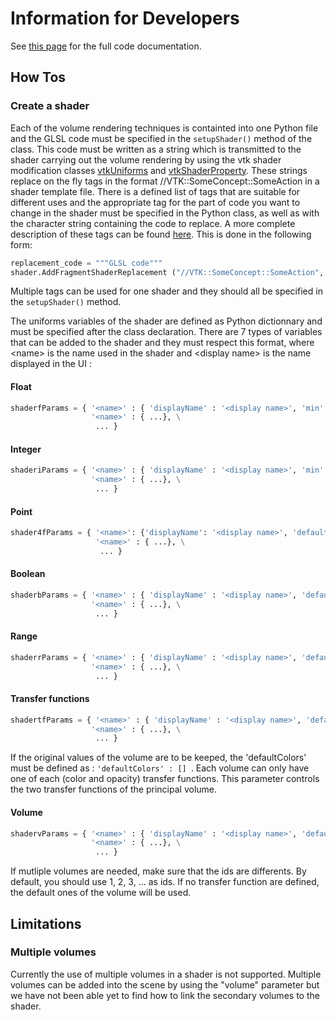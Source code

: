# Information for Developers

See [this page](https://githubcomets-vis-interactiveSlicerPRISMRenderingrendering.readthedocs.io/en/latest/code.html) for the full code documentation.

<a name="howto"></a>

## How Tos

### Create a shader 

Each of the volume rendering techniques is containted into one Python file and the GLSL code must be specified in the ```setupShader()``` method of the class.
This code must be written as a string which is transmitted to the shader carrying out the volume rendering by using the vtk shader modification classes [vtkUniforms](https://vtk.org/doc/nightly/html/classvtkUniforms.html) and [vtkShaderProperty](https://vtk.org/doc/nightly/html/classvtkShaderProperty.html). These strings replace on the fly tags in the format //VTK::SomeConcept::SomeAction in a shader template file. There is a defined list of tags that are suitable for different uses and the appropriate tag for the part of code you want to change in the shader must be specified in the Python class, as well as with the character string containing the code to replace. A more complete description of these tags can be found [here](https://kitware.github.io/vtk-js/api/Rendering_OpenGL_glsl.html). This is done in the following form:

``` python
replacement_code = """GLSL code"""
shader.AddFragmentShaderReplacement ("//VTK::SomeConcept::SomeAction", replacement_code)
```

Multiple tags can be used for one shader and they should all be specified in the ```setupShader()``` method.

The uniforms variables of the shader are defined as Python dictionnary and must be specified after the class declaration. There are 7 types of variables that can be added to the shader and they must respect this format, where \<name\> is the name used in the shader and \<display name\> is the name displayed in the UI :

#### Float

```python
shaderfParams = { '<name>' : { 'displayName' : '<display name>', 'min' : <minimum value>, 'max' : <maximum value>, 'defaultValue' : <default value>}, \
                  '<name>' : { ...}, \
                   ... }
```

#### Integer

```python
shaderiParams = { '<name>' : { 'displayName' : '<display name>', 'min' : <minimum value>, 'max' : <maximum value>, 'defaultValue' : <default value>}, \
                  '<name>' : { ...}, \
                   ... }
```

#### Point

```python
shader4fParams = { '<name>': {'displayName': '<display name>', 'defaultValue': {'x': <x value>, 'y': <y value>, 'z': <z value>, 'w': <w value>}}, \
                   '<name>' : { ...}, \
                    ... }
```
#### Boolean

```python
shaderbParams = { '<name>' : { 'displayName' : '<display name>', 'defaultValue' : <default value>, 'optionalWidgets' : [<name of optional parameter>, ...]}, \
                  '<name>' : { ...}, \
                   ... }
```

#### Range

```python
shaderrParams = { '<name>' : { 'displayName' : '<display name>', 'defaultValue' : [<minimum value>, <maximum value>]}, \
                  '<name>' : { ...}, \
                   ... }
```

#### Transfer functions

```python
shadertfParams = { '<name>' : { 'displayName' : '<display name>', 'defaultColors' : [[<First point x value>, <First point red value>, <First point green value>, <First point blue value>, <First point midpoint value>, <First point midpoint s Sharpness value> if color; <First point x value>, <First point opacity value>, <First point midpoint value>, <First point midpoint s sharpness value> if scalar opacity], ...], 'type' : '<'color' or 'scalarOpacity'>'}, \
                  '<name>' : { ...}, \
                   ... }
``` 

If the original values of the volume are to be keeped, the 'defaultColors' must be defined as : ```'defaultColors' : [] ```.
Each volume can only have one of each (color and opacity) transfer functions.
This parameter controls the two transfer functions of the principal volume.

#### Volume

```python
shadervParams = { '<name>' : { 'displayName' : '<display name>', 'defaultVolume' : <id of the volume>, 'transferFunctions' : {<transfer functions>}}, \
                  '<name>' : { ...}, \
                   ... }
```

If mutliple volumes are needed, make sure that the ids are differents. By default, you should use 1, 2, 3, ... as ids. If no transfer function are defined, the default ones of the volume will be used.


<a name="lim"></a>

## Limitations


### Multiple volumes

Currently the use of multiple volumes in a shader is not supported. Multiple volumes can be added into the scene by using the "volume" parameter but we have not been able yet to find how to link the secondary volumes to the shader.
